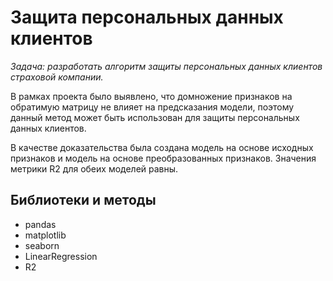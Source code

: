 # Защита персональных данных клиентов

*Задача: разработать алгоритм защиты персональных данных клиентов страховой компании.*

В рамках проекта было выявлено, что домножение признаков на обратимую матрицу не влияет на предсказания модели, поэтому данный метод может быть использован для защиты персональных данных клиентов.

В качестве доказательства была создана модель на основе исходных признаков и модель на основе преобразованных признаков. Значения метрики R2 для обеих моделей равны.

## Библиотеки и методы
* pandas
* matplotlib
* seaborn
* LinearRegression
* R2
